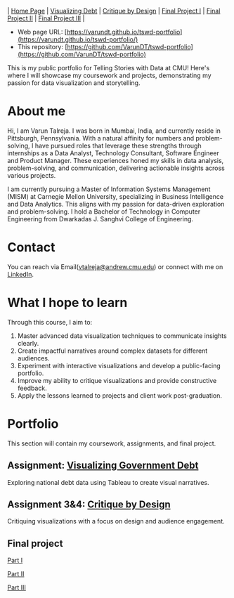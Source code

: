 | [Home Page](https://varundt.github.io/tswd-portfolio/) | [Visualizing Debt](https://varundt.github.io/tswd-portfolio/visualizing-government-debt) | [Critique by Design](https://varundt.github.io/tswd-portfolio/critique-by-design) | [Final Project I](https://varundt.github.io/tswd-portfolio/final-project-part-one) | [Final Project II](https://varundt.github.io/tswd-portfolio/final-project-part-two) | [Final Project III](https://varundt.github.io/tswd-portfolio/final-project-part-three) |

- Web page URL: [https://varundt.github.io/tswd-portfolio](https://varundt.github.io/tswd-portfolio/)
- This repository: [https://github.com/VarunDT/tswd-portfolio](https://github.com/VarunDT/tswd-portfolio)

This is my public portfolio for Telling Stories with Data at CMU! Here's where I will showcase my coursework and projects, demonstrating my passion for data visualization and storytelling.

# About me
Hi, I am Varun Talreja. I was born in Mumbai, India, and currently reside in Pittsburgh, Pennsylvania. With a natural affinity for numbers and problem-solving, I have pursued roles that leverage these strengths through internships as a Data Analyst, Technology Consultant, Software Engineer and Product Manager. These experiences honed my skills in data analysis, problem-solving, and communication, delivering actionable insights across various projects.

I am currently pursuing a Master of Information Systems Management (MISM) at Carnegie Mellon University, specializing in Business Intelligence and Data Analytics. This aligns with my passion for data-driven exploration and problem-solving. I hold a Bachelor of Technology in Computer Engineering from Dwarkadas J. Sanghvi College of Engineering. 

# Contact
You can reach via Email(<vtalreja@andrew.cmu.edu>) or connect with me on [LinkedIn](https://www.linkedin.com/in/varun-talreja-0272851b2/).

# What I hope to learn
Through this course, I aim to:
1. Master advanced data visualization techniques to communicate insights clearly.
2. Create impactful narratives around complex datasets for different audiences.
3. Experiment with interactive visualizations and develop a public-facing portfolio.
4. Improve my ability to critique visualizations and provide constructive feedback.
5. Apply the lessons learned to projects and client work post-graduation.

# Portfolio
This section will contain my coursework, assignments, and final project.

## Assignment: [Visualizing Government Debt](https://varundt.github.io/tswd-portfolio/visualizing-government-debt)
Exploring national debt data using Tableau to create visual narratives.

## Assignment 3&4: [Critique by Design](https://varundt.github.io/tswd-portfolio/critique-by-design)
Critiquing visualizations with a focus on design and audience engagement.

## Final project
[Part I](final-project-part-one)

[Part II](final-project-part-two)

[Part III](final-project-part-three)

